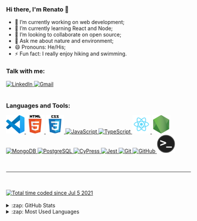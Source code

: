### Hi there, I'm Renato  👋

- 🔭 I’m currently working on web development;
- 🌱 I’m currently learning React and Node;
- 👯 I’m looking to collaborate on open source;
- 💬 Ask me about nature and environment;
- 😄 Pronouns: He/His;
- ⚡ Fun fact: I really enjoy hiking and swimming.



### Talk with me:
<div align="left">
  <a href="https://www.linkedin.com/in/renato-salgado-dias-b5423b1b0/">
    <img src="https://img.shields.io/badge/LinkedIn-0077B5?style=for-the-badge&logo=linkedin&logoColor=white" title="LinkedIn" />
  </a>
  
   <a href="mailto:renaato.salgado@gmail.com">
    <img src="https://img.shields.io/badge/Gmail-D14836?style=for-the-badge&logo=gmail&logoColor=white" title="Gmail" />
  </a>
</div>

<br />

### Languages and Tools:

<div align="left" style="margin: auto; gap: 3px" >
  
 <a href="https://www.linkedin.com/in/renato-salgado-dias-b5423b1b0/">
    <img src="https://raw.githubusercontent.com/github/explore/80688e429a7d4ef2fca1e82350fe8e3517d3494d/topics/visual-studio-code/visual-studio-code.png"       title="Visual Studio Code" width="50em" />
  </a>
 
  <a href="https://www.linkedin.com/in/renato-salgado-dias-b5423b1b0/">
    <img src="https://raw.githubusercontent.com/github/explore/80688e429a7d4ef2fca1e82350fe8e3517d3494d/topics/html/html.png" title="HTML 5" width="50em" />
  </a>
 
  <a href="https://www.linkedin.com/in/renato-salgado-dias-b5423b1b0/">
    <img src="https://raw.githubusercontent.com/github/explore/80688e429a7d4ef2fca1e82350fe8e3517d3494d/topics/css/css.png" title="CSS 3" width="50em" />
  </a>
 
  <a href="https://www.linkedin.com/in/renato-salgado-dias-b5423b1b0/">
    <img src="https://raw.githubusercontent.com/jmnote/z-icons/master/svg/javascript.svg" title="JavaScript" width="50em" />
  </a>
  
  <a href="https://www.linkedin.com/in/renato-salgado-dias-b5423b1b0/">
    <img src="https://upload.wikimedia.org/wikipedia/commons/thumb/4/4c/Typescript_logo_2020.svg/512px-Typescript_logo_2020.svg.png?20210506173343" title="TypeScript" width="50em" />
  </a>
 
  <a href="https://www.linkedin.com/in/renato-salgado-dias-b5423b1b0/">
    <img src="https://raw.githubusercontent.com/github/explore/80688e429a7d4ef2fca1e82350fe8e3517d3494d/topics/react/react.png" title="ReactJS" width="50em" />
  </a>
 
  <a href="https://www.linkedin.com/in/renato-salgado-dias-b5423b1b0/">
    <img src="https://raw.githubusercontent.com/github/explore/80688e429a7d4ef2fca1e82350fe8e3517d3494d/topics/nodejs/nodejs.png" title="NodeJS" width="50em" />
  </a>
  
   <a href="https://www.linkedin.com/in/renato-salgado-dias-b5423b1b0/">
    <img src="https://docs.mongodb.com/assets/favicon.ico" title="MongoDB" width="50em" />
  </a>
  
   <a href="https://www.linkedin.com/in/renato-salgado-dias-b5423b1b0/">
    <img src="https://uxwing.com/wp-content/themes/uxwing/download/10-brands-and-social-media/postgresql.png" title="PostgreSQL" width="50em" />
  </a>
  
  <a href="https://www.linkedin.com/in/renato-salgado-dias-b5423b1b0/">
    <img src="https://www.svgrepo.com/show/353630/cypress.svg" title="CyPress" width="50em" />
  </a>
  
  <a href="https://www.linkedin.com/in/renato-salgado-dias-b5423b1b0/">
    <img src="https://symbols.getvecta.com/stencil_85/20_jest-icon.aff64ab210.png" title="Jest" width="50em" />
  </a> 
  
  <a href="https://www.linkedin.com/in/renato-salgado-dias-b5423b1b0/">
    <img src="https://raw.githubusercontent.com/jmnote/z-icons/master/svg/git.svg" title="Git" width="50em" />
  </a>
 
  <a href="https://www.linkedin.com/in/renato-salgado-dias-b5423b1b0/">
    <img src="https://raw.githubusercontent.com/jmnote/z-icons/master/svg/github.svg" title="GitHub" width="50em" />
  </a>
 
  <a href="https://www.linkedin.com/in/renato-salgado-dias-b5423b1b0/">
    <img src="https://raw.githubusercontent.com/github/explore/80688e429a7d4ef2fca1e82350fe8e3517d3494d/topics/terminal/terminal.png" title="Terminal" width="50em" />
  </a>  
</div>

<br />
<br />

---

<br />
<br />

<div align="left"> 
  <a href="https://wakatime.com/@63dcc3e1-f21a-4e36-9222-c69edbfe6cb1">
    <img src="https://wakatime.com/badge/user/63dcc3e1-f21a-4e36-9222-c69edbfe6cb1.svg?style=for-the-badge" title="Total time coded since Jul 5 2021" />
  </a>
</div>

<br />

<details>
  <summary>:zap: GitHub Stats</summary>

  <img align="left" alt="Renato's GitHub Stats" src="https://github-readme-stats.vercel.app/api?username=renaatosalgado&show_icons=true&hide_border=true" />

</details>

<details>
  <summary>:zap: Most Used Languages</summary>

<img align="left" alt="Renato's GitHub Top Languages" src="https://github-readme-stats.vercel.app/api/top-langs/?username=renaatosalgado" />

</details>
